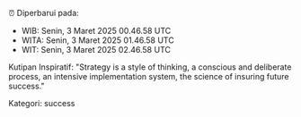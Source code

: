 ⏰ Diperbarui pada:
- WIB: Senin, 3 Maret 2025 00.46.58 UTC
- WITA: Senin, 3 Maret 2025 01.46.58 UTC
- WIT: Senin, 3 Maret 2025 02.46.58 UTC

Kutipan Inspiratif:
"Strategy is a style of thinking, a conscious and deliberate process, an intensive implementation system, the science of insuring future success."


Kategori: success

